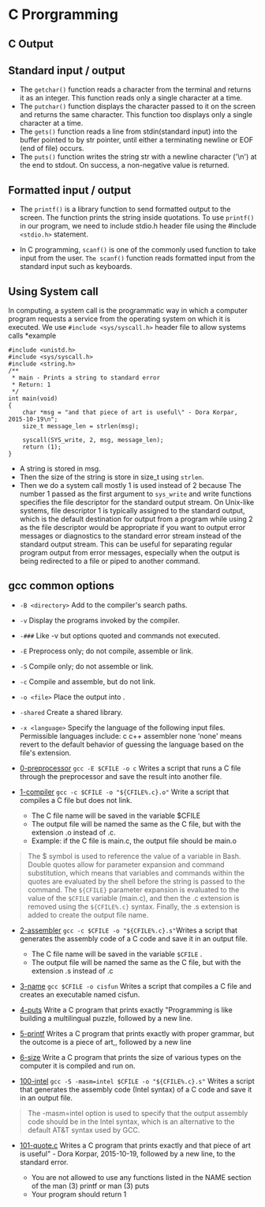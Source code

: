 # C Prorgramming

## C Output

## Standard input / output

* The ```getchar()``` function reads a character from the terminal and returns it as an integer. This function reads only a single character at a time.
* The ```putchar()``` function displays the character passed to it on the screen and returns the same character. This function too displays only a single character at a time.
* The ```gets()``` function reads a line from stdin(standard input) into the buffer pointed to by str pointer, until either a terminating newline or EOF (end of file) occurs.
* The ```puts()``` function writes the string str with a newline character ('\n') at the end to stdout. On success, a non-negative value is returned.

## Formatted input / output

* The ```printf()``` is a library function to send formatted output to the screen. The function prints the string inside quotations.
To use ```printf()``` in our program, we need to include stdio.h header file using the #include ```<stdio.h>``` statement.

* In C programming, ```scanf()``` is one of the commonly used function to take input from the user. ```The scanf()``` function reads formatted input from the standard input such as keyboards.

## Using System call
In computing, a system call is the programmatic way in which a computer program requests a service from the operating system on which it is executed.
We use ```#include <sys/syscall.h>``` header file to allow systems calls
*example

```
#include <unistd.h>
#include <sys/syscall.h>
#include <string.h>
/**
 * main - Prints a string to standard error
 * Return: 1
 */
int main(void)
{
	char *msg = "and that piece of art is useful\" - Dora Korpar, 2015-10-19\n";
	size_t message_len = strlen(msg);

	syscall(SYS_write, 2, msg, message_len);
	return (1);
}
```
* A string is stored in msg.
* Then the size of the string is store in size_t using ```strlen```.
* Then we do a system call mostly 1 is used instead of 2 because The number 1 passed as the first argument to ```sys_write``` and write functions specifies the file descriptor for the standard output stream. On Unix-like systems, file descriptor 1 is typically assigned to the standard output, which is the default destination for output from a program while using 2 as the file descriptor would be appropriate if you want to output error messages or diagnostics to the standard error stream instead of the standard output stream. This can be useful for separating regular program output from error messages, especially when the output is being redirected to a file or piped to another command.

## gcc common options
 
 * ```-B <directory>```           Add <directory> to the compiler's search paths.
 * ```-v```                       Display the programs invoked by the compiler.
 * ```-###```                   Like -v but options quoted and commands not executed.
 * ```-E```                       Preprocess only; do not compile, assemble or link.
 * ```-S```                       Compile only; do not assemble or link.
 * ```-c```                       Compile and assemble, but do not link.
 * ```-o <file>```                Place the output into <file>.
 * ```-shared```                  Create a shared library.
 * ```-x <language>```           Specify the language of the following input files.
                           Permissible languages include: c c++ assembler none
                           'none' means revert to the default behavior of
                           guessing the language based on the file's extension.
  
  
  
* [0-preprocessor](https://github.com/Darryl-Mbae/alx-low_level_programming/blob/master/0x00-hello_world/0-preprocessor) ```gcc -E $CFILE -o c``` Writes a script that runs a C file through the preprocessor and save the result into another file.

* [1-compiler](https://github.com/Darryl-Mbae/alx-low_level_programming/blob/master/0x00-hello_world/1-compiler) ```gcc -c $CFILE -o "${CFILE%.c}.o"```
Write a script that compiles a C file but does not link.
 
  * The C file name will be saved in the variable $CFILE
  * The output file will be named the same as the C file, but with the extension .o instead of .c.
  * Example: if the C file is main.c, the output file should be main.o
 
> The $ symbol is used to reference the value of a variable in Bash. 
> Double quotes allow for parameter expansion and command substitution, which means that variables and commands within the quotes are evaluated by the shell before the string is passed to the command. 
> The ```${CFILE}``` parameter expansion is evaluated to the value of the ```$CFILE``` variable (main.c), and then the .c extension is removed using the ```${CFILE%.c}``` syntax. Finally, the .s extension is added to create the output file name.
 
 * [2-assembler](https://github.com/Darryl-Mbae/alx-low_level_programming/blob/master/0x00-hello_world/2-assembler) ```gcc -c $CFILE -o "${CFILE%.c}.s"```Writes a script that generates the assembly code of a C code and save it in an output file.
    * The C file name will be saved in the variable ```$CFILE``` .
    * The output file will be named the same as the C file, but with the extension .s instead of .c
 
 * [3-name](https://github.com/Darryl-Mbae/alx-low_level_programming/blob/master/0x00-hello_world/3-name) ```gcc $CFILE -o cisfun``` Writes a script that compiles a C file and creates an executable named cisfun.
 * [4-puts](https://github.com/Darryl-Mbae/alx-low_level_programming/blob/master/0x00-hello_world/4-puts.c) Write a C program that prints exactly "Programming is like building a multilingual puzzle, followed by a new line.


 * [5-printf](https://github.com/Darryl-Mbae/alx-low_level_programming/blob/master/0x00-hello_world/5-printf.c) Writes a C program that prints exactly with proper grammar, but the outcome is a piece of art,, followed by a new line
 * [6-size](https://github.com/Darryl-Mbae/alx-low_level_programming/blob/master/0x00-hello_world/6-size.c) Write a C program that prints the size of various types on the computer it is compiled and run on.
 * [100-intel](https://github.com/Darryl-Mbae/alx-low_level_programming/blob/master/0x00-hello_world/100-intel) ```gcc -S -masm=intel $CFILE -o "${CFILE%.c}.s"``` Writes a script that generates the assembly code (Intel syntax) of a C code and save it in an output file.
> The -masm=intel option is used to specify that the output assembly code should be in the Intel syntax, which is an alternative to the default AT&T syntax used by GCC.
* [101-quote.c](https://github.com/Darryl-Mbae/alx-low_level_programming/blob/master/0x00-hello_world/101-quote.c) Writes a C program that prints exactly and that piece of art is useful" - Dora Korpar, 2015-10-19, followed by a new line, to the standard error.

  * You are not allowed to use any functions listed in the NAME section of the man (3) printf or man (3) puts
  * Your program should return 1
